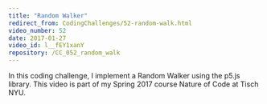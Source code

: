 ```yaml
---
title: "Random Walker"
redirect_from: CodingChallenges/52-random-walk.html
video_number: 52
date: 2017-01-27
video_id: l__fEY1xanY
repository: /CC_052_random_walk
---
```


In this coding challenge, I implement a Random Walker using the p5.js library. This video is part of my Spring 2017 course Nature of Code at Tisch NYU.
